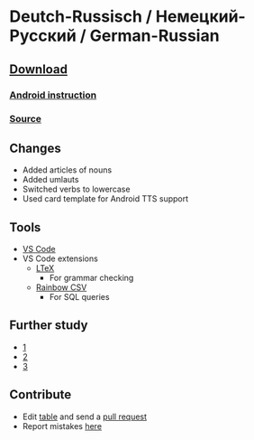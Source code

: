 # Deutch-Russisch / Немецкий-Русский / German-Russian


## [Download](./De-Ru.apkg)


### [Android instruction](https://www.youtube.com/watch?v=i7r8Fqc1izs)


### [Source](https://ankiweb.net/shared/info/677598525)


## Changes
* Added articles of nouns
* Added umlauts
* Switched verbs to lowercase
* Used card template for Android TTS support


## Tools
* [VS Code](https://code.visualstudio.com/)
* VS Code extensions
    * [LTeX](https://marketplace.visualstudio.com/items?itemName=valentjn.vscode-ltex)
        * For grammar checking
    * [Rainbow CSV](https://marketplace.visualstudio.com/items?itemName=mechatroner.rainbow-csv)
        * For SQL queries

## Further study
* [1](https://ankiweb.net/shared/info/224557590)
* [2](https://ankiweb.net/shared/info/1184299751)
* [3](https://ankiweb.net/shared/info/988508924)

## Contribute
* Edit [table](./De-Ru.txt) and send a [pull request](https://docs.github.com/en/github/collaborating-with-pull-requests/proposing-changes-to-your-work-with-pull-requests/creating-a-pull-request)
* Report mistakes [here](https://github.com/br4ch1st0chr0n3/anki-decks/discussions/1)